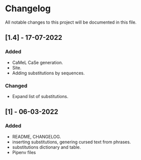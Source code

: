 # Changelog
All notable changes to this project will be documented in this file.

## [1.4] - 17-07-2022
### Added
- CaMeL CaSe generation.
- Site.
- Adding substitutions by sequences.

### Changed
- Expand list of substitutions.

## [1] - 06-03-2022
### Added
- README, CHANGELOG.
- inserting substitutions, genering cursed text from phrases.
- substitutions dictionary and table.
- Pipenv files
